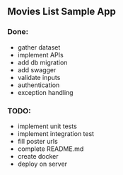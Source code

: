 ## Movies List Sample App


### Done:
- gather dataset
- implement APIs
- add db migration
- add swagger
- validate inputs
- authentication
- exception handling

### TODO:
- implement unit tests
- implement integration test
- fill poster urls
- complete README.md
- create docker
- deploy on server
